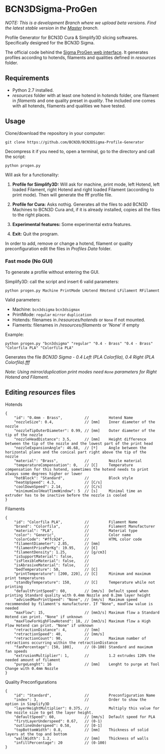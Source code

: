 # BCN3DSigma-ProGen

*NOTE: This is a development Branch where we upload beta versions. Find the latest stable version in the [Master](https://github.com/BCN3D/BCN3DSigma-Profile-Generator/tree/master) branch.*

Profile Generator for BCN3D Cura & Simplify3D slicing softwares. Specifically designed for the BCN3D Sigma.

The official code behind the [Sigma ProGen web interface](https://www.bcn3dtechnologies.com/en/sigma-progen/). It generates profiles according to hotends, filaments and qualities defined in *resources* folder.

## Requirements

- Python 2.7 installed.
- *resources* folder with at least one hotend in *hotends* folder, one filament in *filaments* and one quality preset in *quality*. The included one comes with all hotends, filaments and qualities we have tested.

## Usage

Clone/download the repository in your computer:

`git clone https://github.com/BCN3D/BCN3DSigma-Profile-Generator`

Decompress it if you need to, open a terminal, go to the directory and call the script: 

`python progen.py`

Will ask for a functionality:

1. **Profile for Simplify3D:** Will ask for machine, print mode, left Hotend, left loaded Filament, right Hotend and right loaded Filament (according to print mode). Then will generate the fff profile file.

2. **Profile for Cura:** Asks nothig. Generates all the files to add BCN3D Machines to BCN3D Cura and, if it is already installed, copies all the files to the right places.

3. **Experimental features:** Some experimental extra features.

4. **Exit:** Quit the program.

In order to add, remove or change a hotend, filament or quality preconfiguration edit the files in *Profiles Data* folder.

### Fast mode (No GUI)

To generate a profile without entering the GUI. 

Simplify3D: call the script and insert 6 valid parameters:

`python progen.py Machine PrintMode LHotend RHotend LFilament RFilament`

Valid parameters:

- Machine: `bcn3dsigma`  `bcn3dsigmax`
- PrintMode: `regular` `mirror` `duplication`
- Hotends: filenames in */resources/hotends* or `None` if not mounted. 
- Fiaments: filenames in */resources/filaments* or 'None' if empty

Example:

`python progen.py "bcn3dsigma" "regular" "0.4 - Brass" "0.4 - Brass" "Colorfila PLA" "Colorfila PLA"`

Generates the file *BCN3D Sigma - 0.4 Left (PLA Colorfila), 0.4 Right (PLA Colorfila).fff*

*Note: Using mirror/duplication print modes need `None` parameters for Right Hotend and Filament.*


## Editing *resources* files

Hotends
```json5
{
    "id": "0.4mm - Brass",          //         Hotend Name
    "nozzleSize": 0.4,              // [mm]    Inner diameter of the nozzle
    "nozzleTipOuterDiameter": 0.99, // [mm]    Outer diameter of the tip of the nozzle
    "nozzleHeadDistance": 3.5,      // [mm]    Height difference between the tip of the nozzle and the lowest part of the print head
    "nozzleExpansionAngle": 46.68,  // [º]     Angle between the horizontal plane and the conical part right above the tip of the nozzle
    "material": "Brass",            //         Nozzle material
    "temperatureCompensation": 0,   // [C]     Temperature compensation for this hotend, sometimes the hotend needs to print always some degrees higher or lower
    "hotBlock": "Standard",         //         Block style
    "heatUpSpeed": 4.3,             // [C/s]
    "coolDownSpeed": 2.14,          // [C/s]
    "minimumCoolHeatTimeWindow": 5  // [s]     Minimal time an extruder has to be inactive before the nozzle is cooled
}
```

Filaments
```json5
{
    "id": "Colorfila PLA",          //         Filament Name
    "brand": "Colorfila",           //         Filament Manufacturer
    "material": "PLA",              //         Material type
    "color": "Generic",             //         Color name
    "colorCode": "#ffc924",         //         HTML color code
    "filamentDiameter": 2.85,       // [mm]
    "filamentPricePerKg": 19.95,    // [€]
    "filamentDensity": 1.25,        // [g/cm3]
    "isSupportMaterial": false,     //
    "isFlexibleMaterial": false,    // 
    "isAbrasiveMaterial": false,    // 
    "bedTemperature": 50,           // [C]
    "printTemperature": [200, 220], // [C]     Minimum and maximum print temperatures
    "standbyTemperature": 150,      // [C]     Temperature while not printing
    "defaultPrintSpeed": 60,        // [mm/s]  Default speed when printing Standard quality with 0.4mm Nozzle and 0.2mm layer height
    "advisedMaxPrintSpeed": "None", // [mm/s]  Maximum speed recommended by filament's manufacturer. If "None", maxFlow value is needed
    "maxFlow": 15,                  // [mm3/s] Maximum flow a Standard Hotend can print. "None" if unknown
    "maxFlowForHighFlowHotend": 18, // [mm3/s] Maximum flow a High Flow Hotend can print. "None" if unknown
    "retractionDistance": 4,        // [mm]
    "retractionSpeed": 40,          // [mm/s]
    "retractionCount": 90,          //         Maximum number of retractions occurring within the retractionDistance
    "fanPercentage": [50, 100],     // (0-100) Standard and maximum fan speeds
    "extrusionMultiplier": 1,       //         1.2 extrudes 120% the needed amount of filament
    "purgeLenght": 16               // [mm]    Lenght to purge at Tool Change with 0.4mm Nozzle
}
```

Quality Preconfigurations
```json5
{
    "id": "Standard",               //         Preconfiguration Name
    "index": 3,                     //         Order to show the option in Simplify3D
    "layerHeightMultiplier": 0.375, //         Multiply this value for the nozzle size to get the layer height.
    "defaultSpeed": 60,             // [mm/s]  Default speed for PLA
    "firstLayerUnderspeed": 0.67,   // (0-1)
    "outlineUnderspeed": 0.58,      // [0-1]
    "topBottomWidth": 0.8,          // [mm]    Thickness of solid layers at the top and bottom
    "wallWidth": 1.2,               // [mm]    Thickness of walls
    "infillPercentage": 20          // (0-100)
}
```
 